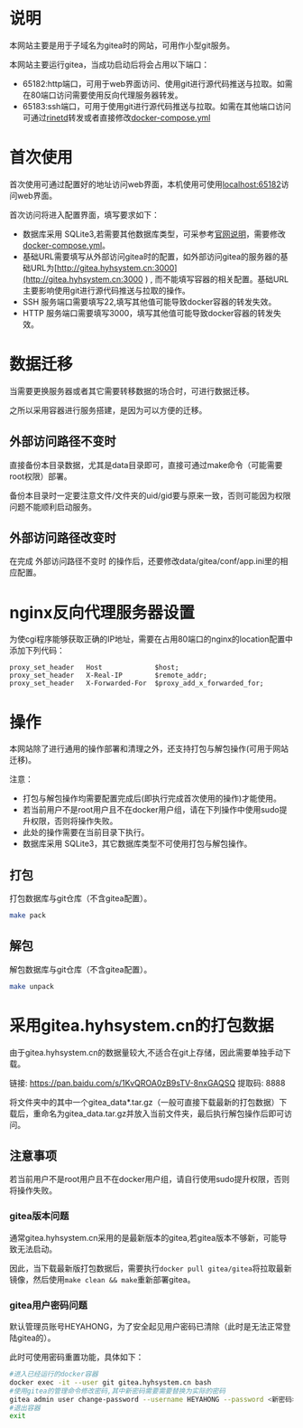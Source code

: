 # 说明

本网站主要是用于子域名为gitea时的网站，可用作小型git服务。

本网站主要运行gitea，当成功启动后将会占用以下端口：

- 65182:http端口，可用于web界面访问、使用git进行源代码推送与拉取。如需在80端口访问需要使用反向代理服务器转发。
- 65183:ssh端口，可用于使用git进行源代码推送与拉取。如需在其他端口访问可通过[rinetd](http://www.rinetd.com/)转发或者直接修改[docker-compose.yml](docker-compose.yml)

# 首次使用

首次使用可通过配置好的地址访问web界面，本机使用可使用[localhost:65182](localhost:65182)访问web界面。

首次访问将进入配置界面，填写要求如下：

- 数据库采用 SQLite3,若需要其他数据库类型，可采参考[官网说明](https://docs.gitea.com/installation/install-with-docker)，需要修改[docker-compose.yml](docker-compose.yml)。
- 基础URL需要填写从外部访问gitea时的配置，如外部访问gitea的服务器的基础URL为[http://gitea.hyhsystem.cn:3000](http://gitea.hyhsystem.cn:3000 ) , 而不能填写容器的相关配置。基础URL主要影响使用git进行源代码推送与拉取的操作。
- SSH 服务端口需要填写22,填写其他值可能导致docker容器的转发失效。
- HTTP 服务端口需要填写3000，填写其他值可能导致docker容器的转发失效。

# 数据迁移

当需要更换服务器或者其它需要转移数据的场合时，可进行数据迁移。

之所以采用容器进行服务搭建，是因为可以方便的迁移。

## 外部访问路径不变时

直接备份本目录数据，尤其是data目录即可，直接可通过make命令（可能需要root权限）部署。

备份本目录时一定要注意文件/文件夹的uid/gid要与原来一致，否则可能因为权限问题不能顺利启动服务。

## 外部访问路径改变时

在完成 外部访问路径不变时 的操作后，还要修改data/gitea/conf/app.ini里的相应配置。

# nginx反向代理服务器设置

为使cgi程序能够获取正确的IP地址，需要在占用80端口的nginx的location配置中添加下列代码：

```nginx
proxy_set_header   Host             $host;
proxy_set_header   X-Real-IP        $remote_addr;
proxy_set_header   X-Forwarded-For  $proxy_add_x_forwarded_for;

```

# 操作

本网站除了进行通用的操作部署和清理之外，还支持打包与解包操作(可用于网站迁移)。

注意：
- 打包与解包操作均需要配置完成后(即执行完成首次使用的操作)才能使用。
- 若当前用户不是root用户且不在docker用户组，请在下列操作中使用sudo提升权限，否则将操作失败。
- 此处的操作需要在当前目录下执行。
- 数据库采用 SQLite3，其它数据库类型不可使用打包与解包操作。

## 打包

打包数据库与git仓库（不含gitea配置）。

```bash
make pack
```

## 解包

解包数据库与git仓库（不含gitea配置）。

```bash
make unpack
```

# 采用gitea.hyhsystem.cn的打包数据

由于gitea.hyhsystem.cn的数据量较大,不适合在git上存储，因此需要单独手动下载。

链接: https://pan.baidu.com/s/1KvQROA0zB9sTV-8nxGAQSQ 提取码: 8888

将文件夹中的其中一个gitea_data*.tar.gz（一般可直接下载最新的打包数据）下载后，重命名为gitea_data.tar.gz并放入当前文件夹，最后执行解包操作后即可访问。

## 注意事项

若当前用户不是root用户且不在docker用户组，请自行使用sudo提升权限，否则将操作失败。

### gitea版本问题

通常gitea.hyhsystem.cn采用的是最新版本的gitea,若gitea版本不够新，可能导致无法启动。

因此，当下载最新版打包数据后，需要执行`docker pull gitea/gitea`将拉取最新镜像，然后使用`make clean && make`重新部署gitea。

### gitea用户密码问题

默认管理员账号HEYAHONG，为了安全起见用户密码已清除（此时是无法正常登陆gitea的）。

此时可使用密码重置功能，具体如下：

```bash
#进入已经运行的docker容器
docker exec -it --user git gitea.hyhsystem.cn bash
#使用gitea的管理命令修改密码,其中新密码需要需要替换为实际的密码
gitea admin user change-password --username HEYAHONG --password <新密码>
#退出容器
exit

```

 
